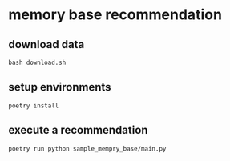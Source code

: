 # memory base recommendation

## download data

```shell
bash download.sh
```

## setup environments

```shell
poetry install
```

## execute a recommendation

```shell
poetry run python sample_mempry_base/main.py
```
